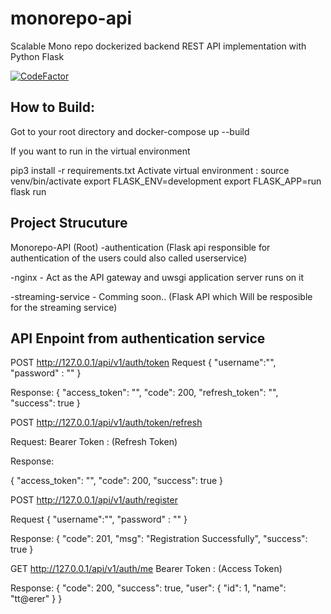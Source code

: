 # monorepo-api
Scalable Mono repo dockerized backend REST API implementation with Python Flask

[![CodeFactor](https://www.codefactor.io/repository/github/ucdevinda123/monorepo-api/badge)](https://www.codefactor.io/repository/github/ucdevinda123/monorepo-api)

## How to Build:

Got to your root directory and
docker-compose up --build

If you want to run in the virtual environment

pip3 install -r requirements.txt
Activate virtual environment : source venv/bin/activate
export FLASK_ENV=development
export FLASK_APP=run
flask run

## Project Strucuture

Monorepo-API (Root)
-authentication (Flask api responsible for authentication of the users could also called userservice)

-nginx - Act as the API gateway and uwsgi application server runs on it

-streaming-service - Comming soon.. (Flask API which Will be resposible for the streaming service)

## API Enpoint from authentication service

POST http://127.0.0.1/api/v1/auth/token
Request
{
"username":"",
"password" : ""
}

Response:
{
"access_token": "",
"code": 200,
"refresh_token": "",
"success": true
}

POST http://127.0.0.1/api/v1/auth/token/refresh

Request:
Bearer Token : (Refresh Token)

Response:

{
"access_token": "",
"code": 200,
"success": true
}

POST http://127.0.0.1/api/v1/auth/register

Request
{
"username":"",
"password" : ""
}

Response:
{
"code": 201,
"msg": "Registration Successfully",
"success": true
}

GET http://127.0.0.1/api/v1/auth/me
Bearer Token : (Access Token)

Response:
{
"code": 200,
"success": true,
"user": {
"id": 1,
"name": "tt@erer"
}
}
 
